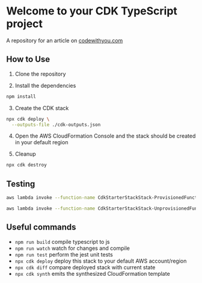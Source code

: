 # Welcome to your CDK TypeScript project

A repository for an article on
[codewithyou.com](https://www.codewithyou.com/blog)

## How to Use

1. Clone the repository

2. Install the dependencies

```bash
npm install
```

3. Create the CDK stack

```bash
npx cdk deploy \
  --outputs-file ./cdk-outputs.json
```

4. Open the AWS CloudFormation Console and the stack should be created in your default region

5. Cleanup

```bash
npx cdk destroy
```

## Testing
```bash
aws lambda invoke --function-name CdkStarterStackStack-ProvisionedFunctionE2093E62-THcUhdQNAnzU --region ap-southeast-1 ./test-output.json

aws lambda invoke --function-name CdkStarterStackStack-UnprovisionedFunction50CC20F8-HSbtMYBfHJw5 --region ap-southeast-1 ./test-output.json
```

## Useful commands

- `npm run build` compile typescript to js
- `npm run watch` watch for changes and compile
- `npm run test` perform the jest unit tests
- `npx cdk deploy` deploy this stack to your default AWS account/region
- `npx cdk diff` compare deployed stack with current state
- `npx cdk synth` emits the synthesized CloudFormation template
